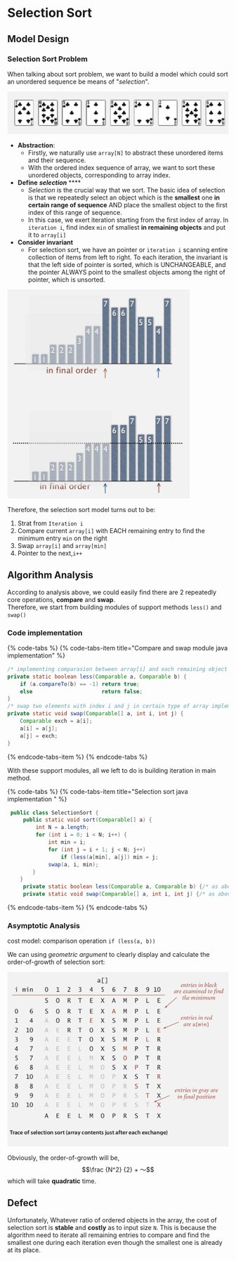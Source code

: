 # Selection Sort

## Model Design

### Selection Sort Problem

When talking about sort problem, we want to build a model which could sort an unordered sequence be means of "_selection_".

![Problem example: unordered sequence](../.gitbook/assets/image%20%2838%29.png)

* **Abstraction**: 
  * Firstly, we naturally use `array[N]` to abstract these unordered items and their sequence.
  * With the ordered index sequence of array, we want to sort these unordered objects, corresponding to array index.
* **Define** _**selection**_ ****
  * _Selection_ is the crucial way that we sort. The basic idea of selection is that we repeatedly select an object which is the **smallest** one **in certain range of sequence** AND place the smallest object to the first index of this range of sequence.
  * In this case, we exert iteration starting from the first index of array. In `iteration i`, find index `min` of smallest **in remaining objects** and put it to `array[i]`
* **Consider invariant**
  * For selection sort, we have an pointer or `iteration i` scanning entire collection of items from left to right.  To each iteration, the invariant is that the left side of pointer is sorted, which is UNCHANGEABLE, and the pointer ALWAYS point to the smallest objects among the right of pointer, which is unsorted.

![Invariant example: unchangeable left side, pointer always need to point to the smallest of remain](../.gitbook/assets/image%20%2829%29.png)

Therefore, the selection sort model turns out to be:

1. Strat from `Iteration i`
2. Compare current `array[i]` with EACH remaining entry to find the minimum entry `min` on the right
3. Swap `array[i]` and `array[min]`
4. Pointer to the next,`i++`

## Algorithm Analysis

According to analysis above, we could easily find there are 2 repeatedly core operations, **compare** and **swap**.  
Therefore, we start from building modules of support methods `less()` and `swap()`

### Code implementation

{% code-tabs %}
{% code-tabs-item title="Compare and swap module java implementation" %}
```java
/* implementing comparasion between array[i] and each remaining object */
private static boolean less(Comparable a, Comparable b) {
    if (a.compareTo(b) == -1) return true;
    else                      return false;
}
/* swap two elements with index i and j in certain type of array implementing Compararble */
private static void swap(Comparable[] a, int i, int j) {
    Comparable exch = a[i];
    a[i] = a[j];
    a[j] = exch;
}
```
{% endcode-tabs-item %}
{% endcode-tabs %}

With these support modules, all we left to do is building iteration in main method.

{% code-tabs %}
{% code-tabs-item title="Selection sort java implementation " %}
```java
 public class SelectionSort {
     public static void sort(Comparable[] a) {
         int N = a.length;
         for (int i = 0; i < N; i++) {
             int min = i;
             for (int j = i + 1; j < N; j++) 
                 if (less(a[min], a[j]) min = j;
             swap(a, i, min);
        }
    }
     private static boolean less(Comparable a, Comparable b) {/* as above */}
     private static void swap(Comparable[] a, int i, int j) {/* as above */}
```
{% endcode-tabs-item %}
{% endcode-tabs %}

### Asymptotic Analysis

cost model: comparison operation `if (less(a, b))`

We can using _geometric argument_  to clearly display and calculate the order-of-growth of  selection sort:

![Geometric argument example: order of growth = N^/2 + ~](../.gitbook/assets/image%20%2814%29.png)

Obviously, the order-of-growth will be, $$\frac {N^2} {2} + ～$$ which will take **quadratic** time. 

## Defect

Unfortunately, Whatever ratio of ordered objects in the array, the cost of selection sort is **stable** and **costly** as to input size `N`. This is because the algorithm need to iterate all remaining entries to compare and find the smallest one during each iteration even though the smallest one is already at its place.

